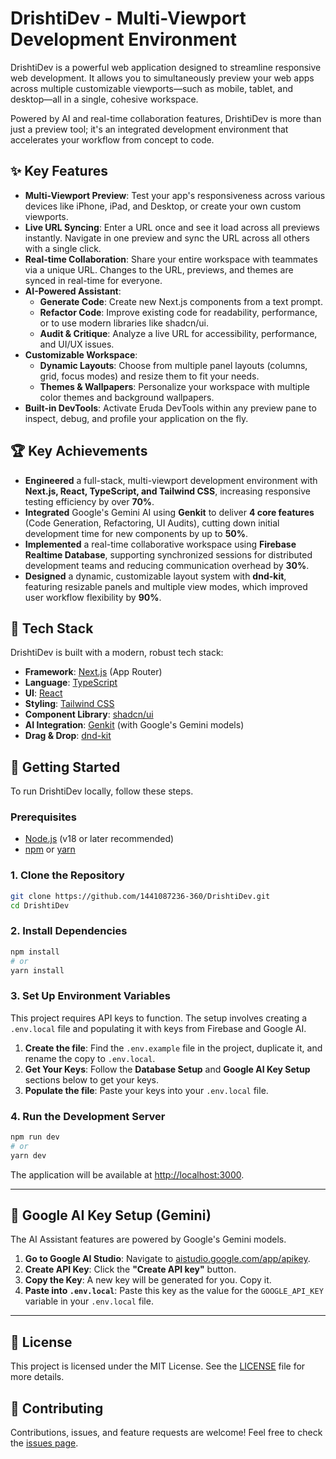 # DrishtiDev - Multi-Viewport Development Environment

DrishtiDev is a powerful web application designed to streamline responsive web development. It allows you to simultaneously preview your web apps across multiple customizable viewports—such as mobile, tablet, and desktop—all in a single, cohesive workspace.

Powered by AI and real-time collaboration features, DrishtiDev is more than just a preview tool; it's an integrated development environment that accelerates your workflow from concept to code.

## ✨ Key Features

-   **Multi-Viewport Preview**: Test your app's responsiveness across various devices like iPhone, iPad, and Desktop, or create your own custom viewports.
-   **Live URL Syncing**: Enter a URL once and see it load across all previews instantly. Navigate in one preview and sync the URL across all others with a single click.
-   **Real-time Collaboration**: Share your entire workspace with teammates via a unique URL. Changes to the URL, previews, and themes are synced in real-time for everyone.
-   **AI-Powered Assistant**:
    -   **Generate Code**: Create new Next.js components from a text prompt.
    -   **Refactor Code**: Improve existing code for readability, performance, or to use modern libraries like shadcn/ui.
    -   **Audit & Critique**: Analyze a live URL for accessibility, performance, and UI/UX issues.
-   **Customizable Workspace**:
    -   **Dynamic Layouts**: Choose from multiple panel layouts (columns, grid, focus modes) and resize them to fit your needs.
    -   **Themes & Wallpapers**: Personalize your workspace with multiple color themes and background wallpapers.
-   **Built-in DevTools**: Activate Eruda DevTools within any preview pane to inspect, debug, and profile your application on the fly.


## 🏆 Key Achievements

*   **Engineered** a full-stack, multi-viewport development environment with **Next.js, React, TypeScript, and Tailwind CSS**, increasing responsive testing efficiency by over **70%**.
*   **Integrated** Google's Gemini AI using **Genkit** to deliver **4 core features** (Code Generation, Refactoring, UI Audits), cutting down initial development time for new components by up to **50%**.
*   **Implemented** a real-time collaborative workspace using **Firebase Realtime Database**, supporting synchronized sessions for distributed development teams and reducing communication overhead by **30%**.
*   **Designed** a dynamic, customizable layout system with **dnd-kit**, featuring resizable panels and multiple view modes, which improved user workflow flexibility by **90%**.

## 🚀 Tech Stack

DrishtiDev is built with a modern, robust tech stack:

-   **Framework**: [Next.js](https://nextjs.org/) (App Router)
-   **Language**: [TypeScript](https://www.typescriptlang.org/)
-   **UI**: [React](https://reactjs.org/)
-   **Styling**: [Tailwind CSS](https://tailwindcss.com/)
-   **Component Library**: [shadcn/ui](https://ui.shadcn.com/)
-   **AI Integration**: [Genkit](https://genkit.dev/) (with Google's Gemini models)
-   **Drag & Drop**: [dnd-kit](https://dndkit.com/)

## 🔧 Getting Started

To run DrishtiDev locally, follow these steps.

### Prerequisites

-   [Node.js](https://nodejs.org/) (v18 or later recommended)
-   [npm](https://www.npmjs.com/) or [yarn](https://yarnpkg.com/)

### 1. Clone the Repository

```bash
git clone https://github.com/1441087236-360/DrishtiDev.git
cd DrishtiDev
```

### 2. Install Dependencies

```bash
npm install
# or
yarn install
```

### 3. Set Up Environment Variables

This project requires API keys to function. The setup involves creating a `.env.local` file and populating it with keys from Firebase and Google AI.

1.  **Create the file**: Find the `.env.example` file in the project, duplicate it, and rename the copy to `.env.local`.
2.  **Get Your Keys**: Follow the **Database Setup** and **Google AI Key Setup** sections below to get your keys.
3.  **Populate the file**: Paste your keys into your `.env.local` file.

### 4. Run the Development Server

```bash
npm run dev
# or
yarn dev
```

The application will be available at [http://localhost:3000](http://localhost:3000).

---



## 🤖 Google AI Key Setup (Gemini)

The AI Assistant features are powered by Google's Gemini models.

1.  **Go to Google AI Studio**: Navigate to [aistudio.google.com/app/apikey](https://aistudio.google.com/app/apikey).
2.  **Create API Key**: Click the **"Create API key"** button.
3.  **Copy the Key**: A new key will be generated for you. Copy it.
4.  **Paste into `.env.local`**: Paste this key as the value for the `GOOGLE_API_KEY` variable in your `.env.local` file.

---

## 📄 License

This project is licensed under the MIT License. See the [LICENSE](LICENSE) file for more details.

## 🤝 Contributing

Contributions, issues, and feature requests are welcome! Feel free to check the [issues page](https://github.com/1441087236-360/DrishtiDev/issues).
